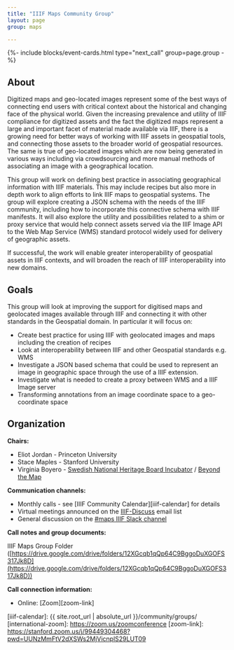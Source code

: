 ```yaml
---
title: "IIIF Maps Community Group"
layout: page
group: maps

---
```

{%- include blocks/event-cards.html type="next_call" group=page.group -%}

## About

Digitized maps and geo-located images represent some of the best ways of connecting end users with critical context about the historical and changing face of the physical world. Given the increasing prevalence and utility of IIIF compliance for digitized assets and the fact the digitized maps represent a large and important facet of material made available via IIIF, there is a growing need for better ways of working with IIIF assets in geospatial tools, and connecting those assets to the broader world of geospatial resources. The same is true of geo-located images which are now being generated in various ways including via crowdsourcing and more manual methods of associating an image with a geographical location.

This group will work on defining best practice in associating geographical information with IIIF materials. This may include recipes but also more in depth work to align efforts to link IIIF maps to geospatial systems. The group will explore creating a JSON schema with the needs of the IIIF community, including how to incorporate this connective schema with IIIF manifests. It will also explore the utility and possibilities related to a shim or proxy service that would help connect assets served via the IIIF Image API to the Web Map Service (WMS) standard protocol widely used for delivery of geographic assets.

If successful, the work will enable greater interoperability of geospatial assets in IIIF contexts, and will broaden the reach of IIIF interoperability into new domains.


## Goals

This group will look at improving the support for digitised maps and geolocated images available through IIIF and connecting it with other standards in the Geospatial domain. In particular it will focus on:

 * Create best practice for using IIIF with geolocated images and maps including the creation of recipes
 * Look at interoperability between IIIF and other Geospatial standards e.g. WMS
 * Investigate a JSON based schema that could be used to represent an image in geographic space through the use of a IIIF extension.
 * Investigate what is needed to create a proxy between WMS and a IIIF Image server
 * Transforming annotations from an image coordinate space to a geo-coordinate space

## Organization

**Chairs:**
 * Eliot Jordan - Princeton University
 * Stace Maples - Stanford University
 * Virginia Boyero - [Swedish National Heritage Board Incubator](http://kaink.se/welcome-to-the-cultural-heritage-incubator/) / [Beyond the Map](https://www.raa.se/om-riksantikvarieambetet/projekt/kulturarvsinkubatorn/entreprenorer-i-kulturarvsinkubatorn/beyond-the-map/)

**Communication channels:**

  * Monthly calls - see [IIIF Community Calendar][iiif-calendar] for details
  * Virtual meetings announced on the [IIIF-Discuss][iiif-discuss] email list
  * General discussion on the [#maps IIIF Slack channel][slack]

**Call notes and group documents:**

IIIF Maps Group Folder ([https://drive.google.com/drive/folders/12XGcqb1qQp64C9BggoDuXGOFS317Jk8D](https://drive.google.com/drive/folders/12XGcqb1qQp64C9BggoDuXGOFS317Jk8D))

**Call connection information:**

 * Online: [Zoom][zoom-link]

[iiif-discuss]: https://groups.google.com/forum/#!forum/iiif-discuss "IIIF-Discuss Forum"
[slack]: http://bit.ly/iiif-slack
[iiif-calendar]: {{ site.root_url | absolute_url }}/community/groups/
[international-zoom]: https://zoom.us/zoomconference
[zoom-link]: https://stanford.zoom.us/j/99449304468?pwd=UUNzMmFtV2dXSWs2MjVicnplS29LUT09
